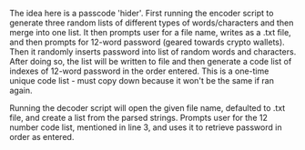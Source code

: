 The idea here is a passcode 'hider'. First running the encoder script to generate three random lists of different types of words/characters and then merge into one list.
It then prompts user for a file name, writes as a .txt file, and then prompts for 12-word password (geared towards crypto wallets). Then it randomly inserts password into list of random words and characters.
After doing so, the list will be written to file and then generate a code list of indexes of 12-word password in the order entered. This is a one-time unique code list - must copy down because it won't be the same if ran again. 

Running the decoder script will open the given file name, defaulted to .txt file, and create a list from the parsed strings. 
Prompts user for the 12 number code list, mentioned in line 3, and uses it to retrieve password in order as entered. 
